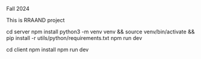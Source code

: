 Fall 2024

This is RRAAND project

cd server
npm install
python3 -m venv venv && source venv/bin/activate && pip install -r utils/python/requirements.txt
npm run dev

cd client
npm install
npm run dev

